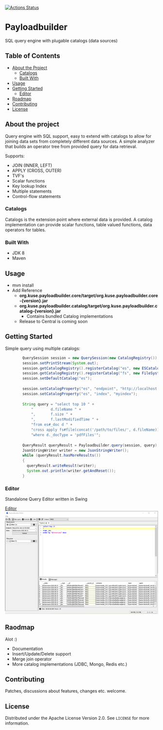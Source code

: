 [![Actions Status](https://github.com/kuseman/payloadbuilder/workflows/Java%20CI%20with%20Maven/badge.svg)](https://github.com/kuseman/payloadbuilder/actions)

# Payloadbuilder

SQL query engine with plugable catalogs (data sources)

## Table of Contents

* [About the Project](#about-the-project)
  * [Catalogs](#catalogs)
  * [Built With](#built-with)
* [Usage](#usage)
* [Getting Started](#getting-started)
  * [Editor](#editor)
* [Roadmap](#roadmap)
* [Contributing](#contributing)
* [License](#license)

## About the project

Query engine with SQL support, easy to extend with catalogs to allow for joining data sets from completely different data sources.
A simple analyzer that builds an operator tree from provided query for data retrieval.

Supports:

* JOIN (INNER, LEFT)
* APPLY (CROSS, OUTER)
* TVF's
* Scalar functions
* Key lookup Index
* Multiple statements
* Control-flow statements

### Catalogs

Catalogs is the extension point where external data is provided.
A catalog implementation can provide scalar functions, table valued functions,
data operators for tables.

### Built With

* JDK 8
* Maven

## Usage

* mvn install
* Add Reference 
  * **org.kuse.payloadbuilder.core/target/org.kuse.payloadbuilder.core-{version}.jar**
  * **org.kuse.payloadbuilder.catalog/target/org.kuse.payloadbuilder.catalog-{version}.jar**
    * Contains bundled Catalog implementations
  * Release to Central is coming soon

## Getting Started

Simple query using multiple catalogs:

```java
        QuerySession session = new QuerySession(new CatalogRegistry());
        session.setPrintStream(System.out);
        session.getCatalogRegistry().registerCatalog("es", new ESCatalog());
        session.getCatalogRegistry().registerCatalog("fs", new FileSystemCatalog());
        session.setDefaultCatalog("es");

        session.setCatalogProperty("es", "endpoint", "http://localhost:9200");
        session.setCatalogProperty("es", "index", "myindex");

        String query = "select top 10 " +
            "        d.fileName " + 
            ",       f.size " + 
            ",       f.lastModifiedTime " + 
            "from es#_doc d " + 
            "cross apply fs#file(concat('/path/to/files/', d.fileName)) f " + 
            "where d._docType = 'pdfFiles'";

        QueryResult queryResult = Payloadbuilder.query(session, query);
        JsonStringWriter writer = new JsonStringWriter();
        while (queryResult.hasMoreResults())
        {
          queryResult.writeResult(writer);
          System.out.println(writer.getAndReset());
        }
```

### Editor

Standalone Query Editor written in Swing

[Editor](https://github.com/kuseman/payloadbuilder/tree/master/org.kuse.payloadbuilder.editor)
![Editor](/documentation/editor.png?raw=true "Optional Title")

## Raodmap

Alot :)
* Documentation
* Insert/Update/Delete support
* Merge join operator
* More catalog implementations (JDBC, Mongo, Redis etc.)

## Contributing

Patches, discussions about features, changes etc. welcome. 

## License

Distributed under the Apache License Version 2.0. See `LICENSE` for more information.


